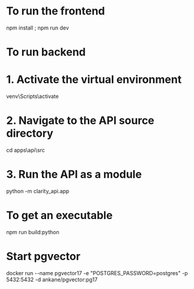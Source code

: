 # To run the frontend

npm install ; npm run dev

# To run backend
# 1. Activate the virtual environment
venv\Scripts\activate

# 2. Navigate to the API source directory  
cd apps\api\src

# 3. Run the API as a module
python -m clarity_api.app

# To get an executable
npm run build:python



# Start pgvector

docker run --name pgvector17 -e "POSTGRES_PASSWORD=postgres" -p 5432:5432 -d ankane/pgvector:pg17
